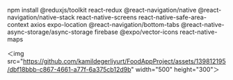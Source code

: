npm install @reduxjs/toolkit react-redux @react-navigation/native @react-navigation/native-stack react-native-screens react-native-safe-area-context axios expo-location @react-navigation/bottom-tabs @react-native-async-storage/async-storage firebase @expo/vector-icons react-native-maps




＜img src="https://github.com/kamildegerliyurt/FoodAppProject/assets/139812195/dbf18bbb-c867-4661-a77f-6a375cb12d9b" width="500" height="300"＞
